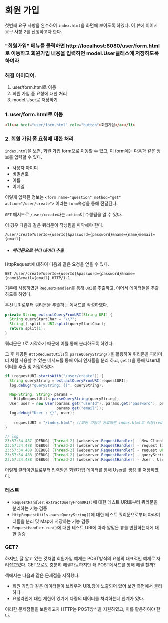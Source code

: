# 회원 가입

첫번째 요구 사항을 완수하여 `index.html`을 화면에 보이도록 하였다. 이 뷰에 이어서 요구 사항 2를 진행하고자 한다.

### "회원가입" 메뉴를 클릭하면 http://localhost:8080/user/form.html로 이동하고 회원가입 내용을 입력하면 model.User클래스에 저장하도록하여라

### 해결 아이디어.

1. user/form.html로 이동
2. 회원 가입 폼 요청에 대한 처리
3. model.User로 저장하기

### 1. user/form.html로 이동

```html
<li><a href="user/form.html" role="button">회원가입</a></li>
```



### 2. 회원 가입 폼 요청에 대한 처리

`index.html`을 보면, 회원 가입 form으로 이동할 수 있고, 이 form에는 다음과 같은 정보를 입력할 수 있다.

- 사용자 아이디
- 비밀번호
- 이름
- 이메일

이렇게 입력된 정보는
`<form name="question" method="get" action="/user/create">` 이라는 `form`속성을 통해 전달된다.

`GET` 메서드로 `/user/create`라는 `action`이 수행됨을 알 수 있다.

이 경우 다음과 같은 쿼리문이 작성됨을 파악해야 한다.

```
/user/create?userId={userId}&password={password}&name={name}&email={email}
```



- ##### 쿼리문으로 부터 데이터 추출

HttpRequest에 대하여 다음과 같은 요청을 얻을 수 있다.

```
GET /user/create?userId={userId}&password={password}&name={name}&email={email} HTTP/1.1
```

기존에 사용하였던 `RequestHandler`를 통해 `URI`를 추출하고, 이어서 데이터들을 추출하도록 하였다.

우선 URI로부터 쿼리문을 추출하는 메서드를 작성하였다.

```java
private String extractQueryFromURI(String URI) {
  String queryStartChar = "\\?";
  String[] split = URI.split(queryStartChar);
  return split[1];
}
```

쿼리문은 `?`로 시작하기 때문에 이를 통해 분리하도록 하였다.

그 후 제공된 `HttpRequestUtils`의 `parseQueryString()`을 활용하여 쿼리문을 파라미터 처럼 사용할 수 있는 메서드를 통해 여러 인자들을 분리 하고, `get()`을 통해 User데이터를 추출 및 저장하였다.

```java
if (requestURI.startsWith("/user/create")) {
  String queryString = extractQueryFromURI(requestURI);
  log.debug("queryString: {}", queryString);

  Map<String, String> params =
    HttpRequestUtils.parseQueryString(queryString);
  User user = new User(params.get("userId"), params.get("password"), params.get("name"),
                       params.get("email"));
  log.debug("User : {}", user);
  
	requestURI = "/index.html"; //회원 가입이 완료되면 index.html로 이동(redirect)
}
```

```java
// log
23:57:34.487 [DEBUG] [Thread-2] [webserver.RequestHandler] - New Client Connect! Connected IP : /0:0:0:0:0:0:0:1, Port : 65051
23:57:34.488 [DEBUG] [Thread-2] [webserver.RequestHandler] - request line : GET /user/create?userId=asdf&password=asdf&name=a&email=a%40gmail.com HTTP/1.1
23:57:34.488 [DEBUG] [Thread-2] [webserver.RequestHandler] - request URI : /user/create?userId=asdf&password=asdf&name=a&email=a%40gmail.com
23:57:34.488 [DEBUG] [Thread-2] [webserver.RequestHandler] - queryString: userId=asdf&password=asdf&name=a&email=a%40gmail.com
23:57:34.488 [DEBUG] [Thread-2] [webserver.RequestHandler] - User : User [userId=asdf, password=asdf, name=a, email=a%40gmail.com]
```

이렇게 클라이언트로부터 입력받은 회원가입 데이터를 통해 User를 생성 및 저장하였다.



### 테스트

- `RequestHandler.extractQueryFromURI()`에 대한 테스트
  URI로부터 쿼리문을 분리하는 기능 검증
- `HttpRequestUtils.parseQueryString()`에 대한 테스트
  쿼리문으로부터 파라미터들을 분리 및 Map에 저장하는 기능 검증
- `RequestHandler.run()`에 대한 테스트
  URI에 따라 알맞은 뷰를 반환하는지에 대한 검증



### GET?

하지만, 잘 알고 있는 것처럼 회원가입 예제는 POST방식의 요청의 대표적인 예제로 자리잡고있다. GET으로도 충분히 해결가능하지만 왜 POST메서드를 통해 해결 할까?

책에서는 다음과 같은 문제점을 지적했다.

- 회원 가입과 같은 데이터들이 브라우저 URL창에 노출되어 있어 보안 측면에서 불리하다
- 요청라인에 대한 제한이 있기에 다량의 데이터를 처리하는데 한계가 있다.

이러한 문제점들을 보완하고자 HTTP는 POST방식을 지원하였고, 이를 활용하여야 한다.